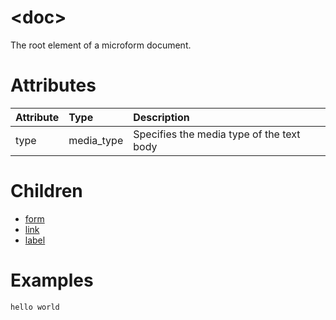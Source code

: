 # &lt;doc&gt;

The root element of a microform document.

# Attributes

| Attribute        | Type           | Description  |
| :--------------- |:---------------| :------------|
| type | media_type | Specifies the media type of the text body |

# Children

  * [form](form.md)
  * [link](link.md)
  * [label](label.md)

# Examples

```xml
hello world
```
